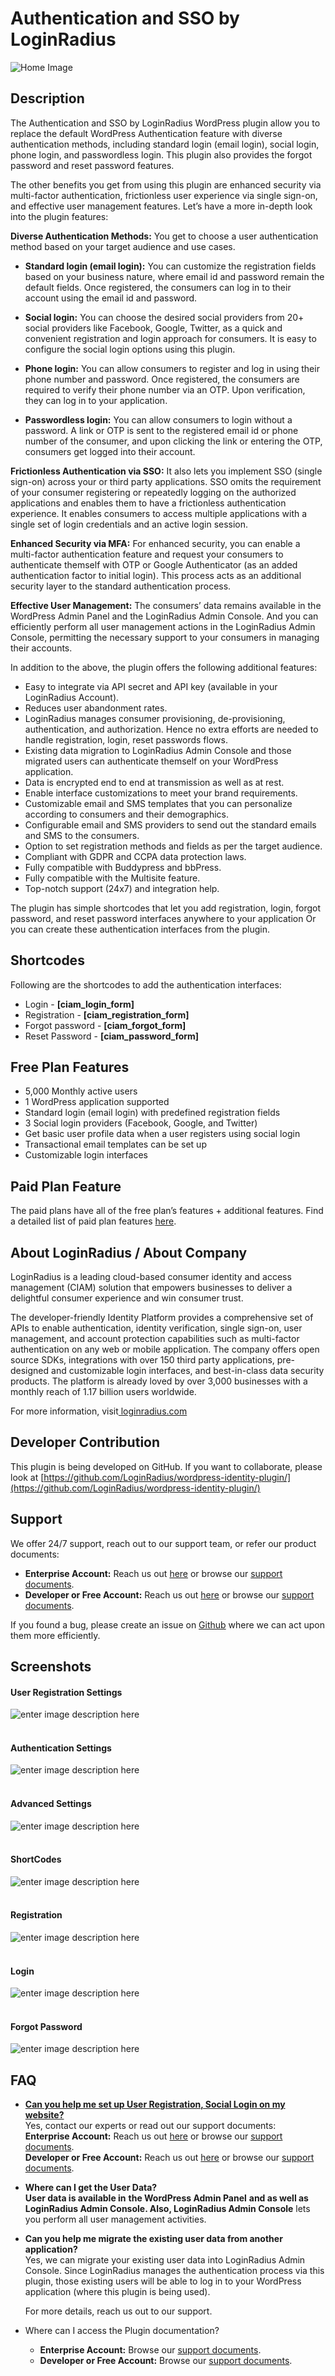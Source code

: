 # Authentication and SSO by LoginRadius

![Home Image](https://docs.lrcontent.com/resources/github/banner-wp-1544x500.png)


## Description

The Authentication and SSO by LoginRadius WordPress plugin allow you to replace the default WordPress Authentication feature with diverse authentication methods, including standard login (email login), social login, phone login, and passwordless login. This plugin also provides the forgot password and reset password features.

The other benefits you get from using this plugin are enhanced security via multi-factor authentication, frictionless user experience via single sign-on, and effective user management features. Let’s have a more in-depth look into the plugin features:

**Diverse Authentication Methods:** You get to choose a user authentication method based on your target audience and use cases.




*   **Standard login (email login):** You can customize the registration fields based on your business nature, where email id and password remain the default fields.  Once registered, the consumers can log in to their account using the email id and password. 

*   **Social login:** You can choose the desired social providers from 20+ social providers like Facebook, Google, Twitter, as a quick and convenient registration and login approach for consumers. It is easy to configure the social login options using this plugin. 

*   **Phone login:** You can allow consumers to register and log in using their phone number and password. Once registered, the consumers are required to verify their phone number via an OTP. Upon verification, they can log in to your application. 

*   **Passwordless login:** You can allow consumers to login without a password. A  link or OTP is sent to the registered email id or phone number of the consumer, and upon clicking the link or entering the OTP, consumers get logged into their account. 


 
**Frictionless Authentication via SSO:** It also lets you implement SSO (single sign-on) across your or third party applications. SSO omits the requirement of your consumer registering or repeatedly logging on the authorized applications and enables them to have a frictionless authentication experience. It enables consumers to access multiple applications with a single set of login credentials and an active login session.

**Enhanced Security via MFA:** For enhanced security, you can enable a multi-factor authentication feature and request your consumers to authenticate themself with OTP or Google Authenticator (as an added authentication factor to initial login). This process acts as an additional security layer to the standard authentication process. 

**Effective User Management:** The consumers’ data remains available in the WordPress Admin Panel and the LoginRadius Admin Console. And you can efficiently perform all user management actions in the LoginRadius Admin Console, permitting the necessary support to your consumers in managing their accounts.

In addition to the above, the plugin offers the following additional features:



*   Easy to integrate via API secret and API key (available in your LoginRadius Account).
*   Reduces user abandonment rates.
*   LoginRadius manages consumer provisioning, de-provisioning, authentication, and authorization. Hence no extra efforts are needed to handle registration, login, reset passwords flows.
*   Existing data migration to LoginRadius Admin Console and those migrated users can authenticate themself on your WordPress application.
*   Data is encrypted end to end at transmission as well as at rest.
*   Enable interface customizations to meet your brand requirements.
*   Customizable email and SMS templates that you can personalize according to consumers and their demographics.
*   Configurable email and SMS providers to send out the standard emails and SMS to the consumers.
*   Option to set registration methods and fields as per the target audience. 
*   Compliant with GDPR and CCPA data protection laws.
*   Fully compatible with Buddypress and bbPress.
*   Fully compatible with the Multisite feature.
*   Top-notch support (24x7) and integration help.



The plugin has simple shortcodes that let you add registration, login, forgot password, and reset password interfaces anywhere to your application Or you can create these authentication interfaces from the plugin.


## Shortcodes

Following are the shortcodes to add the authentication interfaces:


*   Login - **[ciam_login_form]**
*   Registration - **[ciam_registration_form]**
*   Forgot password - **[ciam_forgot_form]**
*   Reset Password - **[ciam_password_form]**


## Free Plan Features



*   5,000 Monthly active users 
*   1 WordPress application supported
*   Standard login (email login) with predefined registration fields
*   3 Social login providers (Facebook, Google, and Twitter) 
*   Get basic user profile data when a user registers using social login
*   Transactional email templates can be set up
*   Customizable login interfaces 


## Paid Plan Feature

The paid plans have all of the free plan’s features + additional features. Find a detailed list of paid plan features [here](https://www.loginradius.com/pricing/).


## About LoginRadius / About Company

LoginRadius is a leading cloud-based consumer identity and access management (CIAM) solution that empowers businesses to deliver a delightful consumer experience and win consumer trust.
 
The developer-friendly Identity Platform provides a comprehensive set of APIs to enable authentication, identity verification, single sign-on, user management, and account protection capabilities such as multi-factor authentication on any web or mobile application. The company offers open source SDKs, integrations with over 150 third party applications, pre-designed and customizable login interfaces, and best-in-class data security products. The platform is already loved by over 3,000 businesses with a monthly reach of 1.17 billion users worldwide. 
 
For more information, visit[ loginradius.com](http://loginradius.com/)


##  Developer Contribution

 
This plugin is being developed on GitHub. If you want to collaborate, please look at [https://github.com/LoginRadius/wordpress-identity-plugin/](https://github.com/LoginRadius/wordpress-identity-plugin/)


## Support

We offer 24/7 support, reach out to our support team, or refer our product documents: 


*   **Enterprise Account:** Reach us out [here](https://adminconsole.loginradius.com/support/tickets/open-a-new-ticket) or browse our [support documents](https://www.loginradius.com/docs/libraries/turn-key-plugins/wordpress-2-x-plugin/#wordpress-customer-identity-and-access-management-plugin).
*   **Developer or Free Account:** Reach us out [here](https://loginradiusassist.freshdesk.com/support/home) or browse our [support documents](https://www.loginradius.com/docs/developer/).

If you found a bug, please create an issue on [Github](https://github.com/LoginRadius/wordpress-identity-plugin/) where we can act upon them more efficiently.


## Screenshots


#### User Registration Settings
![enter image description here](https://docs.lrcontent.com/resources/github/screenshot-1.png)<br><br>
#### Authentication Settings
![enter image description here](https://docs.lrcontent.com/resources/github/screenshot-2.png)<br><br>
#### Advanced Settings
![enter image description here](https://docs.lrcontent.com/resources/github/screenshot-3.png)<br><br>
#### ShortCodes
![enter image description here](https://docs.lrcontent.com/resources/github/screenshot-4.png)<br><br>
#### Registration
![enter image description here](https://docs.lrcontent.com/resources/github/screenshot-5.png)<br><br>
#### Login
![enter image description here](https://docs.lrcontent.com/resources/github/screenshot-6.png)<br><br>
#### Forgot Password
![enter image description here](https://docs.lrcontent.com/resources/github/screenshot-7.png)



## FAQ


*   **<span style="text-decoration:underline;">Can you help me set up User Registration, Social Login on my website? 
</span>**<br>
Yes, contact our experts or read out our support documents:  
  **Enterprise Account:** Reach us out [here](https://adminconsole.loginradius.com/support/tickets/open-a-new-ticket) or browse our [support documents](https://www.loginradius.com/docs/). <br>
  **Developer or Free Account:** Reach us out [here](https://loginradiusassist.freshdesk.com/support/home) or browse our [support documents](https://www.loginradius.com/docs/developer/).

*   **Where can I get the User Data?**  <br>
**User data is available in** **the WordPress Admin Panel** **and as well as LoginRadius Admin Console. Also, LoginRadius Admin Console** lets you perform all user management activities. 

*   **Can you help me migrate the existing user data from another application?** <br>
Yes, we can migrate your existing user data into LoginRadius Admin Console. Since LoginRadius manages the authentication process via this plugin, those existing users will be able to log in to your WordPress application (where this plugin is being used). 
 
    For more details, reach us out to our support. 

*   Where can I access the Plugin documentation?
    *   **Enterprise Account:** Browse our [support documents](https://www.loginradius.com/docs/libraries/turn-key-plugins/wordpress-2-x-plugin/#wordpress-customer-identity-and-access-management-plugin).
    *   **Developer or Free Account:** Browse our [support documents](https://www.loginradius.com/docs/developer/).

